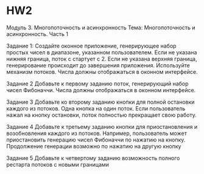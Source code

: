 # HW2

Модуль 3. Многопоточность и асинхронность
Тема: Многопоточность и асинхронность.
Часть 1



Задание 1:
Создайте оконное приложение, генерирующее набор
простых чисел в диапазоне, указанном пользователем.
Если не указана нижняя граница, поток с стартует с 2.
Если не указана верхняя граница, генерирование происходит до завершения приложения. Используйте механизм потоков. Числа должны отображаться в оконном
интерфейсе.



Задание 2
Добавьте к первому заданию поток, генерирующий
набор чисел Фибоначчи. Числа должны отображаться
в оконном интерфейсе.



Задание 3
Добавьте ко второму заданию кнопки для полной
остановки каждого из потоков. Одна кнопка на один
поток. Если пользователь нажал на кнопку остановки,
поток полностью прекращает свою работу.



Задание 4
Добавьте к третьему заданию кнопки для приостановления и возобновления каждого из потоков. Например,
пользователь может приостановить генерацию чисел Фибоначчи по нажатию на кнопку. Продолжение генерации
возможно по нажатию на другую кнопку



Задание 5
Добавьте к четвертому заданию возможность полного
рестарта потоков с новыми границами
